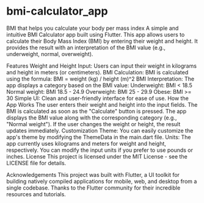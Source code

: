 # bmi-calculator_app
BMI that helps you calculate your body per mass index
A simple and intuitive BMI Calculator app built using Flutter. This app allows users to calculate their Body Mass Index (BMI) by entering their weight and height. It provides the result with an interpretation of the BMI value (e.g., underweight, normal, overweight).

Features
Weight and Height Input: Users can input their weight in kilograms and height in meters (or centimeters).
BMI Calculation: BMI is calculated using the formula:
BMI = weight (kg) / height (m)^2
BMI Interpretation: The app displays a category based on the BMI value:
Underweight: BMI < 18.5
Normal weight: BMI 18.5 - 24.9
Overweight: BMI 25 - 29.9
Obese: BMI >= 30
Simple UI: Clean and user-friendly interface for ease of use.
How the App Works
The user enters their weight and height into the input fields.
The BMI is calculated as soon as the "Calculate" button is pressed.
The app displays the BMI value along with the corresponding category (e.g., "Normal weight").
If the user changes the weight or height, the result updates immediately.
Customization
Theme: You can easily customize the app's theme by modifying the ThemeData in the main.dart file.
Units: The app currently uses kilograms and meters for weight and height, respectively. You can modify the input units if you prefer to use pounds or inches.
License
This project is licensed under the MIT License - see the LICENSE file for details.

Acknowledgements
This project was built with Flutter, a UI toolkit for building natively compiled applications for mobile, web, and desktop from a single codebase.
Thanks to the Flutter community for their incredible resources and tutorials.
